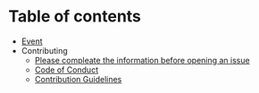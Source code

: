 # Table of contents

* [Event](README.md)
* Contributing
  * [Please compleate the information before opening an issue](.github/issue_template.md)
  * [Code of Conduct](.github/code_of_conduct.md)
  * [Contribution Guidelines](.github/contributing.md)

